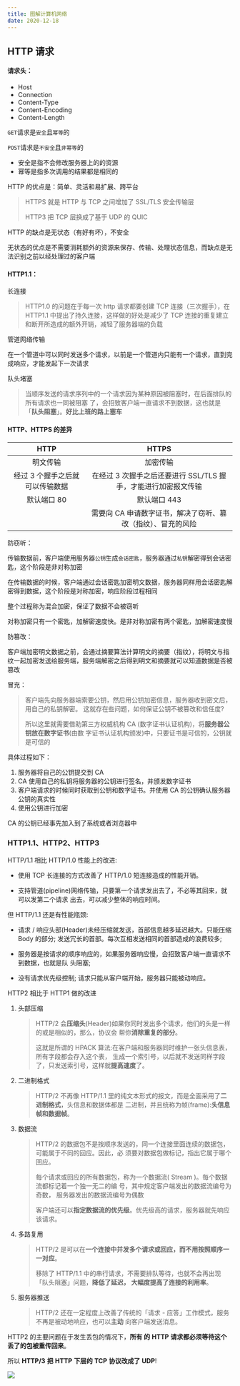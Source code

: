 ```yaml
---
title: 图解计算机网络
date: 2020-12-18
---
```


## HTTP 请求

#### 请求头：

- Host
- Connection
- Content-Type
- Content-Encoding
- Content-Length

`GET`请求是`安全`且`幂等`的

`POST`请求是`不安全`且`非幂等`的

- 安全是指不会修改服务器上的的资源
- 幂等是指多次调用的结果都是相同的

HTTP 的优点是：简单、灵活和易扩展、跨平台

> HTTPS 就是 HTTP 与 TCP 之间增加了 SSL/TLS 安全传输层
>
> HTTP3 把 TCP 层换成了基于 UDP 的 QUIC

HTTP 的缺点是无状态（有好有坏），不安全

无状态的优点是不需要消耗额外的资源来保存、传输、处理状态信息，而缺点是无法识别之前以经处理过的客户端

#### HTTP1.1：

长连接

> HTTP1.0 的问题在于每一次 http 请求都要创建 TCP 连接（三次握手），在 HTTP1.1 中提出了持久连接，这样做的好处是减少了 TCP 连接的重复建立和断开所造成的额外开销，减轻了服务器端的负载

管道网络传输

在一个管道中可以同时发送多个请求，以前是一个管道内只能有一个请求，直到完成响应，才能发起下一次请求

队头堵塞

> 当顺序发送的请求序列中的一个请求因为某种原因被阻塞时，在后面排队的所有请求也一同被阻塞 了，会招致客户端一直请求不到数据，这也就是「**队头阻塞**」。**好比上班的路上塞车**

#### HTTP、HTTPS 的差异

|              HTTP               |                             HTTPS                              |
| :-----------------------------: | :------------------------------------------------------------: |
|            明文传输             |                            加密传输                            |
| 经过 3 个握手之后就可以传输数据 | 在经过 3 次握手之后还要进行 SSL/TLS 握手，才能进行加密报文传输 |
|           默认端口 80           |                          默认端口 443                          |
|                                 |  需要向 CA 申请数字证书，解决了窃听、篡改（指纹）、冒充的风险  |

防窃听：

传输数据前，客户端使用服务器`公钥`生成`会话密匙`，服务器通过`私钥`解密得到会话密匙，这个阶段是非对称加密

在传输数据的时候，客户端通过会话密匙加密明文数据，服务器同样用会话密匙解密得到数据，这个阶段是对称加密，响应阶段过程相同

整个过程称为混合加密，保证了数据不会被窃听

对称加密只有一个密匙，加解密速度快。是非对称加密有两个密匙，加解密速度慢

防篡改：

客户端加密明文数据之前，会通过摘要算法计算明文的摘要（指纹），将明文与指纹一起加密发送给服务端，服务端解密之后得到明文和摘要就可以知道数据是否被篡改

冒充：

> 客户端先向服务器端索要公钥，然后用公钥加密信息，服务器收到密文后，用自己的私钥解密。 这就存在些问题，如何保证公钥不被篡改和信任度?
>
> 所以这里就需要借助第三方权威机构 CA (数字证书认证机构)，将**服务器公钥放在数字证书**(由数 字证书认证机构颁发)中，只要证书是可信的，公钥就是可信的

具体过程如下：

1. 服务器将自己的公钥提交到 CA
2. CA 使用自己的私钥将服务器的公钥进行签名，并颁发数字证书
3. 客户端请求的时候同时获取到公钥和数字证书。并使用 CA 的公钥确认服务器公钥的真实性
4. 使用公钥进行加密

CA 的公钥已经事先加入到了系统或者浏览器中

### HTTP1.1、HTTP2、HTTP3

HTTP/1.1 相比 HTTP/1.0 性能上的改进:

- 使用 TCP 长连接的方式改善了 HTTP/1.0 短连接造成的性能开销。

- 支持管道(pipeline)网络传输，只要第一个请求发出去了，不必等其回来，就可以发第二个请求 出去，可以减少整体的响应时间。

但 HTTP/1.1 还是有性能瓶颈:

- 请求 / 响应头部(Header)未经压缩就发送，首部信息越多延迟越大。只能压缩 Body 的部分; 发送冗长的首部。每次互相发送相同的首部造成的浪费较多;

- 服务器是按请求的顺序响应的，如果服务器响应慢，会招致客户端一直请求不到数据，也就是队 头阻塞;

- 没有请求优先级控制; 请求只能从客户端开始，服务器只能被动响应。

HTTP2 相比于 HTTP1 做的改进

1. 头部压缩

   > HTTP/2 会**压缩头**(Header)如果你同时发出多个请求，他们的头是一样的或是相似的，那么，协议会 帮你**消除重复的部分**。
   >
   > 这就是所谓的 HPACK 算法:在客户端和服务器同时维护一张头信息表，所有字段都会存入这个表， 生成一个索引号，以后就不发送同样字段了，只发送索引号，这样就**提高速度**了。

2. 二进制格式

   > HTTP/2 不再像 HTTP/1.1 里的纯文本形式的报文，而是全面采用了**二进制格式**，头信息和数据体都是 二进制，并且统称为帧(frame):**头信息帧和数据帧**。

3. 数据流

   > HTTP/2 的数据包不是按顺序发送的，同一个连接里面连续的数据包，可能属于不同的回应。因此，必 须要对数据包做标记，指出它属于哪个回应。
   >
   > 每个请求或回应的所有数据包，称为一个数据流( Stream )。每个数据流都标记着一个独一无二的编 号，其中规定客户端发出的数据流编号为奇数， 服务器发出的数据流编号为偶数
   >
   > 客户端还可以**指定数据流的优先级**。优先级高的请求，服务器就先响应该请求。

4. 多路复用

   > HTTP/2 是可以在**一个连接中并发多个请求或回应，而不用按照顺序一一对应**。
   >
   > 移除了 HTTP/1.1 中的串行请求，不需要排队等待，也就不会再出现「队头阻塞」问题，**降低了延迟， 大幅度提高了连接的利用率**。

5. 服务器推送

   > HTTP/2 还在一定程度上改善了传统的「请求 - 应答」工作模式，服务不再是被动地响应，也可以**主动** 向客户端发送消息。

HTTP2 的主要问题在于发生丢包的情况下，**所有 的** **HTTP** **请求都必须等待这个丢了的包被重传回来**。

所以 **HTTP/3** **把** **HTTP** **下层的** **TCP** **协议改成了** **UDP**!

![](https://pic.downk.cc/item/5fd9c1533ffa7d37b32c4ab3.png)
